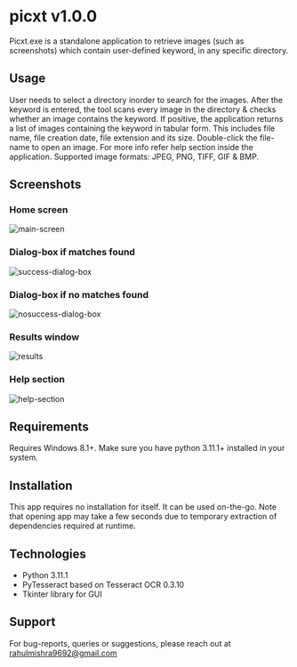 # picxt v1.0.0

Picxt.exe is a standalone application to retrieve images (such as screenshots) which contain user-defined keyword, in any specific directory.


## Usage

User needs to select a directory inorder to search for the images. After the keyword is entered, the tool scans every image in the directory & checks
whether an image contains the keyword. If positive, the application returns a list of images containing the keyword in tabular form. 
This includes file name, file creation date, file extension and its size. Double-click the file-name to open an image. 
For more info refer help section inside the application.
Supported image formats: JPEG, PNG, TIFF, GIF & BMP.


## Screenshots

### Home screen 
![main-screen](https://github.com/mishrahul/picxt/assets/145216845/063e11d8-3bec-4be2-b4cf-3bd16c9d4e33)

### Dialog-box if matches found
![success-dialog-box](https://github.com/mishrahul/picxt/assets/145216845/367c21f0-7b5a-413e-a8d6-3797383cc159)

### Dialog-box if no matches found
![nosuccess-dialog-box](https://github.com/mishrahul/picxt/assets/145216845/703aab30-6a89-4be2-a474-3ad1b1dd1314)

### Results window
![results](https://github.com/mishrahul/picxt/assets/145216845/9ddd4f35-2fb3-4233-a3b5-a2a48081e5a5)

### Help section
![help-section](https://github.com/mishrahul/picxt/assets/145216845/28dfacfb-ca98-42fe-84f6-ad853b3c77fa)


## Requirements

Requires Windows 8.1+.
Make sure you have python 3.11.1+ installed in your system. 


## Installation

This app requires no installation for itself. It can be used on-the-go. 
Note that opening app may take a few seconds due to temporary extraction of dependencies required at runtime.


## Technologies 

* Python 3.11.1
* PyTesseract based on Tesseract OCR 0.3.10
* Tkinter library for GUI


## Support
For bug-reports, queries or suggestions, please reach out at rahulmishra9692@gmail.com
